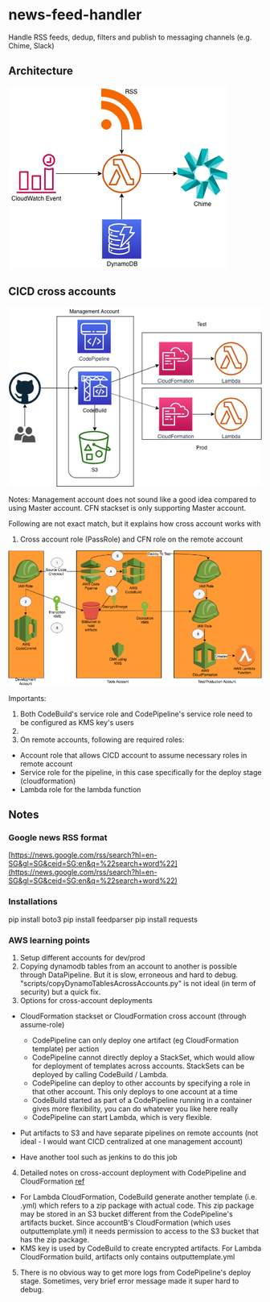 # news-feed-handler

Handle RSS feeds, dedup, filters and publish to messaging channels (e.g. Chime, Slack)

## Architecture

![architecture](./img/architecture.png "high-level architecture")

## CICD cross accounts

![cicd](./img/cross-account-cicd.png "cicd")

Notes: Management account does not sound like a good idea compared to using Master account. CFN stackset is only supporting Master account.

Following are not exact match, but it explains how cross account works with 

1. Cross account role (PassRole) and CFN role on the remote account

![cross-account](./img/details-cross-account-pipeline.png "cross-account")

Importants:

1. Both CodeBuild's service role and CodePipeline's service role need to be configured as KMS key's users
1. 
1. On remote accounts, following are required roles:

* Account role that allows CICD account to assume necessary roles in remote account
* Service role for the pipeline, in this case specifically for the deploy stage (cloudformation)
* Lambda role for the lambda function

## Notes

### Google news RSS format

[https://news.google.com/rss/search?hl=en-SG&gl=SG&ceid=SG:en&q=%22search+word%22](https://news.google.com/rss/search?hl=en-SG&gl=SG&ceid=SG:en&q=%22search+word%22)

### Installations

pip install boto3
pip install feedparser
pip install requests

### AWS learning points

1. Setup different accounts for dev/prod
1. Copying dynamodb tables from an account to another is possible through DataPipeline. But it is slow, erroneous and hard to debug. "scripts/copyDynamoTablesAcrossAccounts.py" is not ideal (in term of security) but a quick fix.
1. Options for cross-account deployments

* CloudFormation stackset or CloudFormation cross account (through assume-role) 
  * CodePipeline can only deploy one artifact (eg CloudFormation template) per action
  * CodePipeline cannot directly deploy a StackSet, which would allow for deployment of templates across accounts. StackSets can be deployed by calling CodeBuild / Lambda.
  * CodePipeline can deploy to other accounts by specifying a role in that other account. This only deploys to one account at a time
  * CodeBuild started as part of a CodePipeline running in a container gives more flexibility, you can do whatever you like here really
  * CodePipeline can start Lambda, which is very flexible.

* Put artifacts to S3 and have separate pipelines on remote accounts (not ideal - I would want CICD centralized at one management account)
* Have another tool such as jenkins to do this job

4. Detailed notes on cross-account deployment with CodePipeline and CloudFormation
[ref](https://aws.amazon.com/premiumsupport/knowledge-center/codepipeline-deploy-cloudformation/)

* For Lambda CloudFormation, CodeBuild generate another template (i.e. .yml) which refers to a zip package with actual code. This zip package may be stored in an S3 bucket different from the CodePipeline's artifacts bucket. Since accountB's CloudFormation (which uses outputtemplate.yml) it needs permission to access to the S3 bucket that has the zip package.
* KMS key is used by CodeBuild to create encrypted artifacts. For Lambda CloudFormation build, artifacts only contains outputtemplate.yml

5. There is no obvious way to get more logs from CodePipeline's deploy stage. Sometimes, very brief error message made it super hard to debug.

